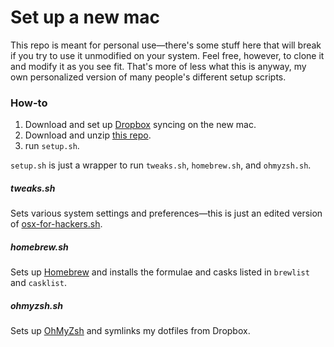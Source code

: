 # Set up a new mac
This repo is meant for personal use—there's some stuff here that will break if you try to use it unmodified on your system. Feel free, however, to clone it and modify it as you see fit. That's more of less what this is anyway, my own personalized version of many people's different setup scripts.

### How-to
1. Download and set up [Dropbox](https://www.dropbox.com/downloading?full=1&os=mac) syncing on the new mac.
2. Download and unzip [this repo](https://github.com/chadlavi/new-mac/archive/master.zip).
3. run `setup.sh`. 

`setup.sh` is just a wrapper to run `tweaks.sh`, `homebrew.sh`, and `ohmyzsh.sh`.

##### tweaks.sh
Sets various system settings and preferences—this is just an edited version of [osx-for-hackers.sh](https://gist.github.com/brandonb927/3195465).

##### homebrew.sh
Sets up [Homebrew](brew.sh) and installs the formulae and casks listed in `brewlist` and `casklist`.

##### ohmyzsh.sh
Sets up [OhMyZsh](https://github.com/robbyrussell/oh-my-zsh) and symlinks my dotfiles from Dropbox.
